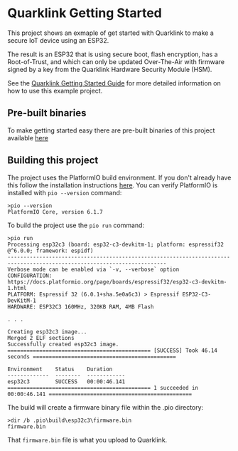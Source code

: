# Quarklink Getting Started

This project shows an exmaple of get started with Quarklink to make a secure IoT device using an ESP32.

The result is an ESP32 that is using secure boot, flash encryption, has a Root-of-Trust, and which can only be updated Over-The-Air with firmware signed by a key from the Quarklink Hardware Security Module (HSM).

See the [Quarklink Getting Started Guide](https://cryptoquantique.github.io/QuarklinkGettingStartedGuide.pdf) for more detailed information on how to use this example project.

## Pre-built binaries

To make getting started easy there are pre-built binaries of this project available [here](https://github.com/cryptoquantique/quarklink-binaries) 

## Building this project

The project uses the PlatformIO build environment. If you don't already have this follow the installation instructions [here](https://platformio.org/install). You can verify PlatformIO is installed with ```pio --version``` command:
```
>pio --version
PlatformIO Core, version 6.1.7
``` 

To build the project use the ```pio run``` command:
```
>pio run
Processing esp32c3 (board: esp32-c3-devkitm-1; platform: espressif32 @^6.0.0; framework: espidf)
------------------------------------------------------------------------------------------------------------------------
Verbose mode can be enabled via `-v, --verbose` option
CONFIGURATION: https://docs.platformio.org/page/boards/espressif32/esp32-c3-devkitm-1.html
PLATFORM: Espressif 32 (6.0.1+sha.5e0a6c3) > Espressif ESP32-C3-DevKitM-1
HARDWARE: ESP32C3 160MHz, 320KB RAM, 4MB Flash

. . .

Creating esp32c3 image...
Merged 2 ELF sections
Successfully created esp32c3 image.
============================================= [SUCCESS] Took 46.14 seconds =============================================

Environment    Status    Duration
-------------  --------  ------------
esp32c3        SUCCESS   00:00:46.141
============================================= 1 succeeded in 00:00:46.141 =============================================
```

The build will create a firmware binary file within the .pio directory:
```
>dir /b .pio\build\esp32c3\firmware.bin
firmware.bin
```

That ```firmware.bin``` file is what you upload to Quarklink.
